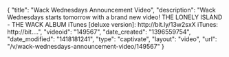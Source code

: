 {
    "title": "Wack Wednesdays Announcement Video",
    "description": "Wack Wednesdays starts tomorrow with a brand new video! THE LONELY ISLAND - THE WACK ALBUM iTunes [deluxe version]: http:\/\/bit.ly\/13w2sxX iTunes: http:\/\/bit....",
    "videoid": "149567",
    "date_created": "1396559754",
    "date_modified": "1418181241",
    "type": "captivate",
    "layout": "video",
    "url": "\/v\/wack-wednesdays-announcement-video\/149567"
}